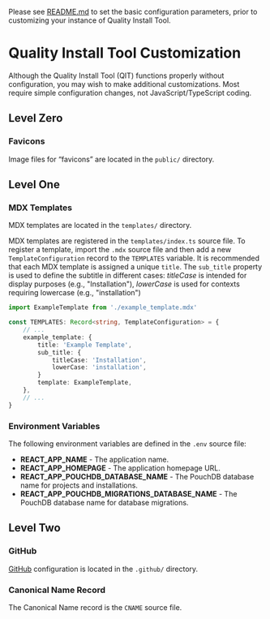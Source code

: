 Please see [README.md](README.md) to set the basic configuration parameters, prior to customizing your instance of Quality Install Tool.

# Quality Install Tool Customization

Although the Quality Install Tool (QIT) functions properly without configuration, you may wish to make additional customizations. Most require simple configuration changes, not JavaScript/TypeScript coding.

## Level Zero

### Favicons

Image files for &ldquo;favicons&rdquo; are located in the `public/` directory.

## Level One

### MDX Templates

MDX templates are located in the `templates/` directory.

MDX templates are registered in the `templates/index.ts` source file. To register a template, import the `.mdx` source file and then add a new `TemplateConfiguration` record to the `TEMPLATES` variable. It is recommended that each MDX template is assigned a unique `title`. The `sub_title` property is used to define the subtitle in different cases: *titleCase* is intended for display purposes (e.g., "Installation"), *lowerCase* is used for contexts requiring lowercase (e.g., "installation")

```ts
import ExampleTemplate from './example_template.mdx'

const TEMPLATES: Record<string, TemplateConfiguration> = {
    // ...
    example_template: {
        title: 'Example Template',
        sub_title: {
            titleCase: 'Installation',
            lowerCase: 'installation',
        }
        template: ExampleTemplate,
    },
    // ...
}
```

### Environment Variables

The following environment variables are defined in the `.env` source file:

* **REACT_APP_NAME** - The application name.
* **REACT_APP_HOMEPAGE** - The application homepage URL.
* **REACT_APP_POUCHDB_DATABASE_NAME** - The PouchDB database name for projects and installations.
* **REACT_APP_POUCHDB_MIGRATIONS_DATABASE_NAME** - The PouchDB database name for database migrations.

## Level Two

### GitHub

[GitHub](https://github.com/) configuration is located in the `.github/` directory.

### Canonical Name Record

The Canonical Name record is the `CNAME` source file.
